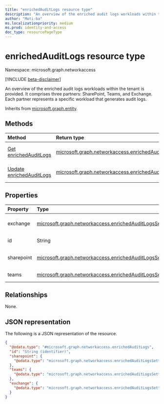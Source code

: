 ```yaml
---
title: "enrichedAuditLogs resource type"
description: "An overview of the enriched audit logs workloads within the tenant is provided. It comprises three partners: SharePoint, Teams, and Exchange. Each partner represents a specific workload that generates audit logs."
author: "Moti-ba"
ms.localizationpriority: medium
ms.prod: identity-and-access
doc_type: resourcePageType
---
```


# enrichedAuditLogs resource type

Namespace: microsoft.graph.networkaccess

[!INCLUDE [beta-disclaimer](../../includes/beta-disclaimer.md)]

An overview of the enriched audit logs workloads within the tenant is provided. It comprises three partners: SharePoint, Teams, and Exchange. Each partner represents a specific workload that generates audit logs.


Inherits from [microsoft.graph.entity](../resources/entity.md).

## Methods
|Method|Return type|Description|
|:---|:---|:---|
|[Get enrichedAuditLogs](../api/networkaccess-settings-list-enrichedauditlogs.md)|[microsoft.graph.networkaccess.enrichedAuditLogs](../resources/networkaccess-enrichedauditlogs.md)|Read the properties and relationships of a [microsoft.graph.networkaccess.enrichedAuditLogs](../resources/networkaccess-enrichedauditlogs.md) object.|
|[Update enrichedAuditLogs](../api/networkaccess-enrichedauditlogs-update.md)|[microsoft.graph.networkaccess.enrichedAuditLogs](../resources/networkaccess-enrichedauditlogs.md)|Update the properties of a [microsoft.graph.networkaccess.enrichedAuditLogs](../resources/networkaccess-enrichedauditlogs.md) object.|

## Properties
|Property|Type|Description|
|:---|:---|:---|
|exchange|[microsoft.graph.networkaccess.enrichedAuditLogsSettings](../resources/networkaccess-enrichedauditlogssettings.md)|Exchange Online enriched audit logs settings.|
|id|String|Id Inherited from [microsoft.graph.entity](../resources/entity.md).|
|sharepoint|[microsoft.graph.networkaccess.enrichedAuditLogsSettings](../resources/networkaccess-enrichedauditlogssettings.md)|SharePoint Online enriched audit logs settings.|
|teams|[microsoft.graph.networkaccess.enrichedAuditLogsSettings](../resources/networkaccess-enrichedauditlogssettings.md)|Teams enriched audit logs settings.|

## Relationships
None.

## JSON representation
The following is a JSON representation of the resource.
<!-- {
  "blockType": "resource",
  "keyProperty": "id",
  "@odata.type": "microsoft.graph.networkaccess.enrichedAuditLogs",
  "baseType": "microsoft.graph.entity",
  "openType": false
}
-->
``` json
{
  "@odata.type": "#microsoft.graph.networkaccess.enrichedAuditLogs",
  "id": "String (identifier)",
  "sharepoint": {
    "@odata.type": "microsoft.graph.networkaccess.enrichedAuditLogsSettings"
  },
  "teams": {
    "@odata.type": "microsoft.graph.networkaccess.enrichedAuditLogsSettings"
  },
  "exchange": {
    "@odata.type": "microsoft.graph.networkaccess.enrichedAuditLogsSettings"
  }
}
```

